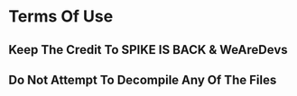 # Terms Of Use

## Keep The Credit To SPIKE IS BACK & WeAreDevs
## Do Not Attempt To Decompile Any Of The Files

